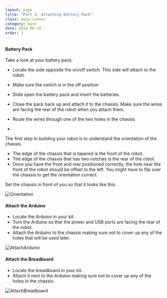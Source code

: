 ```yaml
---
layout: page
title: "Part 2: Attaching Battery Pack"
class: maze-runner
category: maze
date: 2016-06-19
order: 1
---
```


#### Battery Pack

Take a look at your battery pack.
* Locate the side opposite the on/off switch. This side will attach to the robot.
* Make sure the switch is in the off position
* Slide open the battery pack and insert the batteries.
* Close the pack back up and attach it to the chassis. Make sure the wires are facing the rear of the robot when you attach them.
* Route the wires through one of the two holes in the chassis
 
* 

The first step in building your robot is to understand the orientation of the chassis.

* The edge of the chassis that is tapered is the front of the robot.
* The edge of the chassis that has two notches is the rear of the robot.
* Once you have the front and rear positioned correctly, the hole near the front of the robot should be offset to the left. You might have to flip over the chassis to get the orientation correct.

Set the chassis in front of you so that it looks like this:

![Orientation]({{site.baseurl}}/assets/mazerunner/orientation.jpg)

#### Attach the Arduino

* Locate the Arduino in your kit.
* Turn the Arduino so that the power and USB ports are facing the rear of the robot.
* Attach the Arduino to the chassis making sure not to cover up any of the holes that will be used later.

![AttachArduino]({{site.baseurl}}/assets/mazerunner/attach_arduino.jpg)

#### Attach the Breadboard

* Locate the breadboard in your kit.
* Attach it next to the Arduino making sure not to cover up any of the holes in the chassis.

![AttachBreadboard]({{site.baseurl}}/assets/mazerunner/attach_breadboard.jpg)
    
